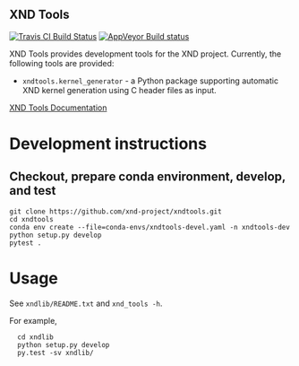 XND Tools
---------

[![Travis CI Build Status](https://travis-ci.org/xnd-project/xndtools.svg?branch=master)](https://travis-ci.org/plures/xndtools)
[![AppVeyor Build status](https://ci.appveyor.com/api/projects/status/lk48i3bmmw2keq3d/branch/master?svg=true)](https://ci.appveyor.com/project/pearu/xndtools/branch/master)

XND Tools provides development tools for the XND project. Currently,
the following tools are provided:

- `xndtools.kernel_generator` - a Python package supporting automatic XND kernel generation using C header files as input.

[XND Tools Documentation](https://xnd.readthedocs.io/en/latest/xndtools/index.html)

# Development instructions

## Checkout, prepare conda environment, develop, and test

```
git clone https://github.com/xnd-project/xndtools.git
cd xndtools
conda env create --file=conda-envs/xndtools-devel.yaml -n xndtools-dev
python setup.py develop
pytest .
```

# Usage

See `xndlib/README.txt` and `xnd_tools -h`.

For example,
```
  cd xndlib
  python setup.py develop
  py.test -sv xndlib/
```
